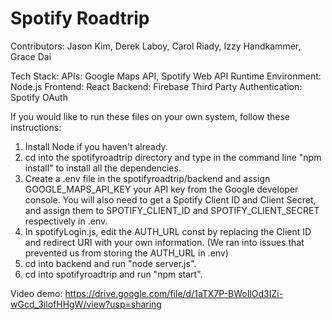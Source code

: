 # Spotify Roadtrip

Contributors: Jason Kim, Derek Laboy, Carol Riady, Izzy Handkammer, Grace Dai

Tech Stack: 
    APIs: Google Maps API, Spotify Web API
    Runtime Environment: Node.js
    Frontend: React
    Backend: Firebase
    Third Party Authentication: Spotify OAuth

If you would like to run these files on your own system, follow these instructions:

1. Install Node if you haven't already. 
2. cd into the spotifyroadtrip directory and type in the command line "npm install" to install all the dependencies.
3. Create a .env file in the spotifyroadtrip/backend and assign GOOGLE_MAPS_API_KEY your API key from the Google developer console. You will also need to get a Spotify Client ID and Client Secret, and assign them to SPOTIFY_CLIENT_ID and SPOTIFY_CLIENT_SECRET respectively in .env.
4. In spotifyLogin.js, edit the AUTH_URL const by replacing the Client ID and redirect URI with your own information. (We ran into issues that prevented us from storing the AUTH_URL in .env)
5. cd into backend and run "node server.js".
6. cd into spotifyroadtrip and run "npm start". 

Video demo: https://drive.google.com/file/d/1aTX7P-BWoIlOd3IZi-wGcd_3ilofHHgW/view?usp=sharing 
